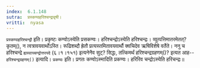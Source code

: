 ```yaml
---
index:  6.1.148
sutra:  प्रस्कण्वहरिश्चन्द्रावृषी।
vritti:  nyasa
---
```


`प्रस्कण्वहरिश्चन्द्रौ` इति। प्रकृष्टः कण्वोऽस्येति प्रसकण्वः। हरिश्चन्द्रोऽस्येति हरिश्चन्द्रः। व्युत्पत्तिमातरमेतत्? कृतम्(), न त्वत्रावयवार्थोऽस्ति। रूढिशब्दौ ह्रेतौ प्रत्यस्तमितावयवार्थौ क्वचिदेव ऋषिविशेषे वर्तेते। ननु च हरिश्चन्द्रे `ह्यस्वाच्चन्द्रोत्तरपदे` (६।१।१५१) इत्यनेनैव सुट्? सिद्धः, तत्किमर्थं हरिश्चन्द्रग्रहणम्()? इत्यत आह--`हरिश्चन्द्रग्रहणम्()` इत्यादि। 
`प्रकण्वः` इति। प्रगतः कण्वोऽस्मादिति प्रकण्वः। हरिरिव चन्द्रोऽस्येति हरिचन्द्रः॥
